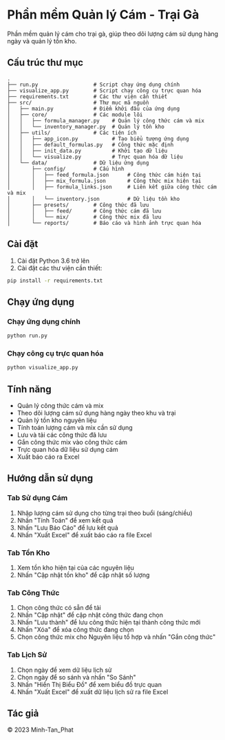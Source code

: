 # Phần mềm Quản lý Cám - Trại Gà

Phần mềm quản lý cám cho trại gà, giúp theo dõi lượng cám sử dụng hàng ngày và quản lý tồn kho.

## Cấu trúc thư mục

```
.
├── run.py                  # Script chạy ứng dụng chính
├── visualize_app.py        # Script chạy công cụ trực quan hóa
├── requirements.txt        # Các thư viện cần thiết
├── src/                    # Thư mục mã nguồn
│   ├── main.py             # Điểm khởi đầu của ứng dụng
│   ├── core/               # Các module lõi
│   │   ├── formula_manager.py    # Quản lý công thức cám và mix
│   │   └── inventory_manager.py  # Quản lý tồn kho
│   ├── utils/              # Các tiện ích
│   │   ├── app_icon.py           # Tạo biểu tượng ứng dụng
│   │   ├── default_formulas.py   # Công thức mặc định
│   │   ├── init_data.py          # Khởi tạo dữ liệu
│   │   └── visualize.py          # Trực quan hóa dữ liệu
│   └── data/               # Dữ liệu ứng dụng
│       ├── config/         # Cấu hình
│       │   ├── feed_formula.json      # Công thức cám hiện tại
│       │   ├── mix_formula.json       # Công thức mix hiện tại
│       │   ├── formula_links.json     # Liên kết giữa công thức cám và mix
│       │   └── inventory.json         # Dữ liệu tồn kho
│       ├── presets/        # Công thức đã lưu
│       │   ├── feed/       # Công thức cám đã lưu
│       │   └── mix/        # Công thức mix đã lưu
│       └── reports/        # Báo cáo và hình ảnh trực quan hóa
```

## Cài đặt

1. Cài đặt Python 3.6 trở lên
2. Cài đặt các thư viện cần thiết:

```bash
pip install -r requirements.txt
```

## Chạy ứng dụng

### Chạy ứng dụng chính

```bash
python run.py
```

### Chạy công cụ trực quan hóa

```bash
python visualize_app.py
```

## Tính năng

- Quản lý công thức cám và mix
- Theo dõi lượng cám sử dụng hàng ngày theo khu và trại
- Quản lý tồn kho nguyên liệu
- Tính toán lượng cám và mix cần sử dụng
- Lưu và tải các công thức đã lưu
- Gắn công thức mix vào công thức cám
- Trực quan hóa dữ liệu sử dụng cám
- Xuất báo cáo ra Excel

## Hướng dẫn sử dụng

### Tab Sử dụng Cám

1. Nhập lượng cám sử dụng cho từng trại theo buổi (sáng/chiều)
2. Nhấn "Tính Toán" để xem kết quả
3. Nhấn "Lưu Báo Cáo" để lưu kết quả
4. Nhấn "Xuất Excel" để xuất báo cáo ra file Excel

### Tab Tồn Kho

1. Xem tồn kho hiện tại của các nguyên liệu
2. Nhấn "Cập nhật tồn kho" để cập nhật số lượng

### Tab Công Thức

1. Chọn công thức có sẵn để tải
2. Nhấn "Cập nhật" để cập nhật công thức đang chọn
3. Nhấn "Lưu thành" để lưu công thức hiện tại thành công thức mới
4. Nhấn "Xóa" để xóa công thức đang chọn
5. Chọn công thức mix cho Nguyên liệu tổ hợp và nhấn "Gắn công thức"

### Tab Lịch Sử

1. Chọn ngày để xem dữ liệu lịch sử
2. Chọn ngày để so sánh và nhấn "So Sánh"
3. Nhấn "Hiển Thị Biểu Đồ" để xem biểu đồ trực quan
4. Nhấn "Xuất Excel" để xuất dữ liệu lịch sử ra file Excel

## Tác giả

© 2023 Minh-Tan_Phat
